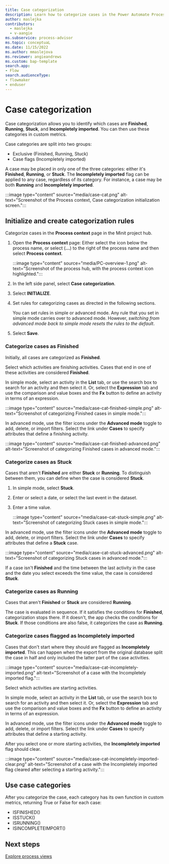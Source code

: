 ```yaml
---
title: Case categorization
description: Learn how to categorize cases in the Power Automate Process Mining desktop app for Power Automate.
author: maslejka
contributors:
  - maslejka
  - v-aangie
ms.subservice: process-advisor
ms.topic: conceptuaL
ms.date: 11/15/2022
ms.author: mmaslejova
ms.reviewer: angieandrews
ms.custom: bap-template
search.app:
- Flow
search.audienceType:
- flowmaker
- enduser
---
```


# Case categorization

Case categorization allows you to identify which cases are **Finished**, **Running**, **Stuck**, and **Incompletely imported**. You can then use these categories in custom metrics.

Case categories are split into two groups:

- Exclusive (Finished, Running, Stuck)
- Case flags (Incompletely imported)

A case may be placed in only one of the three categories: either it's **Finished**, **Running**, or **Stuck**. The **Incompletely imported** flag can be applied to any case, regardless of its category. For instance, a case may be both **Running** and **Incompletely imported**.

:::image type="content" source="media/case-cat.png" alt-text="Screenshot of the Process context, Case categorization initialization screen.":::

## Initialize and create categorization rules

Categorize cases in the **Process context** page in the Minit project hub.

1. Open the **Process context** page: Either select the icon below the process name, or select (**...**) to the right of the process name and then select **Process context**.

    :::image type="content" source="media/PC-overview-1.png" alt-text="Screenshot of the process hub, with the process context icon highlighted.":::

1. In the left side panel, select **Case categorization**.

1. Select **INITIALIZE**.

1. Set rules for categorizing cases as directed in the following sections.

    You can set rules in simple or advanced mode. Any rule that you set in simple mode carries over to advanced mode. However, *switching from advanced mode back to simple mode resets the rules to the default*.

1. Select **Save**.

### Categorize cases as Finished

Initially, all cases are categorized as **Finished**.

Select which activities are finishing activities. Cases that end in one of these activities are considered **Finished**.

In simple mode, select an activity in the **List** tab, or use the search box to search for an activity and then select it. Or, select the **Expression** tab and use the comparison and value boxes and the **Fx** button to define an activity in terms of an expression.

:::image type="content" source="media/case-cat-finished-simple.png" alt-text="Screenshot of categorizing Finished cases in simple mode.":::

In advanced mode, use the filter icons under the **Advanced mode** toggle to add, delete, or import filters. Select the link under **Cases** to specify attributes that define a finishing activity.

:::image type="content" source="media/case-cat-finished-advanced.png" alt-text="Screenshot of categorizing Finished cases in advanced mode.":::

### Categorize cases as Stuck

Cases that aren't **Finished** are either **Stuck** or **Running**. To distinguish between them, you can define when the case is considered **Stuck**.

1. In simple mode, select **Stuck**.
1. Enter or select a date, or select the last event in the dataset.
1. Enter a time value.

    :::image type="content" source="media/case-cat-stuck-simple.png" alt-text="Screenshot of categorizing Stuck cases in simple mode.":::

In advanced mode, use the filter icons under the **Advanced mode** toggle to add, delete, or import filters. Select the link under **Cases** to specify attributes that define a **Stuck** case.

:::image type="content" source="media/case-cat-stuck-advanced.png" alt-text="Screenshot of categorizing Stuck cases in advanced mode.":::

If a case isn't **Finished** and the time between the last activity in the case and the date you select exceeds the time value, the case is considered **Stuck**.

### Categorize cases as Running

Cases that aren't **Finished** or **Stuck** are considered **Running**.

The case is evaluated in sequence. If it satisfies the conditions for **Finished**, categorization stops there. If it doesn't, the app checks the conditions for **Stuck**. If those conditions are also false, it categorizes the case as **Running**.

### Categorize cases flagged as Incompletely imported

Cases that don't start where they should are flagged as **Incompletely imported**. This can happen when the export from the original database split the case in half and only included the latter part of the case activities.

:::image type="content" source="media/case-cat-incompletely-imported.png" alt-text="Screenshot of a case with the Incompletely imported flag.":::

Select which activities are starting activities.

In simple mode, select an activity in the **List** tab, or use the search box to search for an activity and then select it. Or, select the **Expression** tab and use the comparison and value boxes and the **Fx** button to define an activity in terms of an expression.

In advanced mode, use the filter icons under the **Advanced mode** toggle to add, delete, or import filters. Select the link under **Cases** to specify attributes that define a starting activity.

After you select one or more starting activities, the **Incompletely imported** flag should clear.

:::image type="content" source="media/case-cat-incompletely-imported-clear.png" alt-text="Screenshot of a case with the Incompletely imported flag cleared after selecting a starting activity.":::

## Use case categories

After you categorize the case, each category has its own function in custom metrics, returning True or False for each case:

- ISFINISHED()
- ISSTUCK()
- ISRUNNING()
- ISINCOMPLETEIMPORT()

## Next steps

[Explore process views](process-explorer.md)
